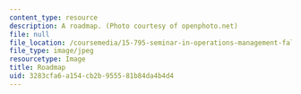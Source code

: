 ```yaml
---
content_type: resource
description: A roadmap. (Photo courtesy of openphoto.net)
file: null
file_location: /coursemedia/15-795-seminar-in-operations-management-fall-2002/3283cfa6a154cb2b955581b84da4b4d4_15-795f02.jpg
file_type: image/jpeg
resourcetype: Image
title: Roadmap
uid: 3283cfa6-a154-cb2b-9555-81b84da4b4d4
---
```

